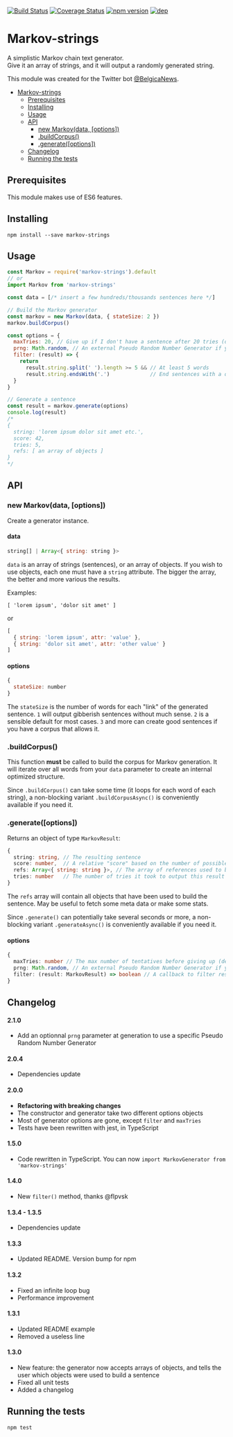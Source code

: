 [![Build Status](https://travis-ci.org/scambier/markov-strings.svg?branch=master)](https://travis-ci.org/scambier/markov-strings)
[![Coverage Status](https://coveralls.io/repos/github/scambier/markov-strings/badge.svg?branch=master)](https://coveralls.io/github/scambier/markov-strings?branch=master)
[![npm version](https://badge.fury.io/js/markov-strings.svg)](https://badge.fury.io/js/markov-strings) [![dep](https://david-dm.org/scambier/markov-strings.svg)](https://david-dm.org/scambier/markov-strings#info=devDependencies)

# Markov-strings

A simplistic Markov chain text generator.  
Give it an array of strings, and it will output a randomly generated string.

This module was created for the Twitter bot [@BelgicaNews](https://twitter.com/BelgicaNews).

- [Markov-strings](#Markov-strings)
  - [Prerequisites](#Prerequisites)
  - [Installing](#Installing)
  - [Usage](#Usage)
  - [API](#API)
    - [new Markov(data, [options])](#new-Markovdata-options)
    - [.buildCorpus()](#buildCorpus)
    - [.generate([options])](#generateoptions)
  - [Changelog](#Changelog)
  - [Running the tests](#Running-the-tests)

## Prerequisites

This module makes use of ES6 features.

## Installing

`npm install --save markov-strings`

## Usage

```js
const Markov = require('markov-strings').default
// or
import Markov from 'markov-strings'

const data = [/* insert a few hundreds/thousands sentences here */]

// Build the Markov generator
const markov = new Markov(data, { stateSize: 2 })
markov.buildCorpus()

const options = {
  maxTries: 20, // Give up if I don't have a sentence after 20 tries (default is 10)
  prng: Math.random, // An external Pseudo Random Number Generator if you want to get seeded results
  filter: (result) => {
    return
      result.string.split(' ').length >= 5 && // At least 5 words
      result.string.endsWith('.')             // End sentences with a dot.
  }
}

// Generate a sentence
const result = markov.generate(options)
console.log(result)
/*
{
  string: 'lorem ipsum dolor sit amet etc.',
  score: 42,
  tries: 5,
  refs: [ an array of objects ]
}
*/
```

## API

### new Markov(data, [options])

Create a generator instance.

#### data

```js
string[] | Array<{ string: string }>
```

`data` is an array of strings (sentences), or an array of objects. If you wish to use objects, each one must have a `string` attribute. The bigger the array, the better and more various the results.

Examples:

`[ 'lorem ipsum', 'dolor sit amet' ]`  

or  

```js
[
  { string: 'lorem ipsum', attr: 'value' },
  { string: 'dolor sit amet', attr: 'other value' }
]
```

#### options

```js
{
  stateSize: number
}
```

The `stateSize` is the number of words for each "link" of the generated sentence. `1` will output gibberish sentences without much sense. `2` is a sensible default for most cases. `3` and more can create good sentences if you have a corpus that allows it.

### .buildCorpus()

This function **must** be called to build the corpus for Markov generation.
It will iterate over all words from your `data` parameter to create an internal optimized structure.

Since `.buildCorpus()` can take some time (it loops for each word of each string), a non-blocking variant `.buildCorpusAsync()` is conveniently available if you need it.

### .generate([options])

Returns an object of type `MarkovResult`:

```ts
{
  string: string, // The resulting sentence
  score: number,  // A relative "score" based on the number of possible permutations. Higher is "better", but the actual value depends on your corpus
  refs: Array<{ string: string }>, // The array of references used to build the sentence
  tries: number   // The number of tries it took to output this result
}
```

The `refs` array will contain all objects that have been used to build the sentence. May be useful to fetch some meta data or make some stats.

Since `.generate()` can potentially take several seconds or more, a non-blocking variant `.generateAsync()` is conveniently available if you need it.

#### options

```ts
{
  maxTries: number // The max number of tentatives before giving up (default is 10)
  prng: Math.random, // An external Pseudo Random Number Generator if you want to get seeded results
  filter: (result: MarkovResult) => boolean // A callback to filter results (see example above)
}
```

## Changelog

#### 2.1.0

- Add an optionnal `prng` parameter at generation to use a specific Pseudo Random Number Generator

#### 2.0.4

- Dependencies update

#### 2.0.0

- **Refactoring with breaking changes**
- The constructor and generator take two different options objects
- Most of generator options are gone, except `filter` and `maxTries`
- Tests have been rewritten with jest, in TypeScript

#### 1.5.0

- Code rewritten in TypeScript. You can now `import MarkovGenerator from 'markov-strings'`

#### 1.4.0

- New `filter()` method, thanks @flpvsk

#### 1.3.4 - 1.3.5

- Dependencies update

#### 1.3.3

- Updated README. Version bump for npm

#### 1.3.2

- Fixed an infinite loop bug
- Performance improvement

#### 1.3.1

- Updated README example
- Removed a useless line

#### 1.3.0

- New feature: the generator now accepts arrays of objects, and tells the user which objects were used to build a sentence
- Fixed all unit tests
- Added a changelog

## Running the tests

`npm test`
